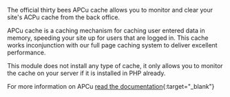 The official thirty bees APCu cache allows you to monitor and clear your site's ACPu cache from the back office.

APCu cache is a caching mechanism for caching user entered data in memory, speeding your site up for users that are logged in. This cache works inconjunction with our full page caching system to deliver excellent performance.

This module does not install any type of cache, it only allows you to monitor the cache on your server if it is installed in PHP already.

For more information on APCu [read the documentation](http://php.net/manual/en/book.apcu.php){:target="_blank"}